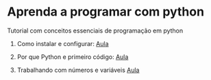 # Aprenda a programar com python

Tutorial com conceitos essenciais de programação em python

1. Como instalar e configurar: [Aula](https://github.com/obrunodev/aprenda-python/blob/main/Iniciantes/InstalandoALinguagem.md)

2. Por que Python e primeiro código: [Aula](https://github.com/obrunodev/aprenda-python/blob/main/Iniciantes/primeiroCodigo.md)

3. Trabalhando com números e variáveis [Aula](https://github.com/obrunodev/Pythonizando/blob/main/Iniciantes/trabalhandoNumeros.md)